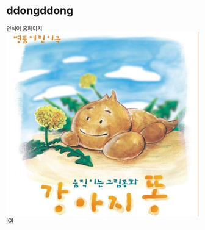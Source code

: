 # ddongddong
연석이 홈페이지
![똥똥이](https://github.com/hi01000/ddongddong/blob/gh-pages/1230686795kang300.jpg)
[IOI](https://www.youtube.com/watch?v=l1hxg1rY17I)  
